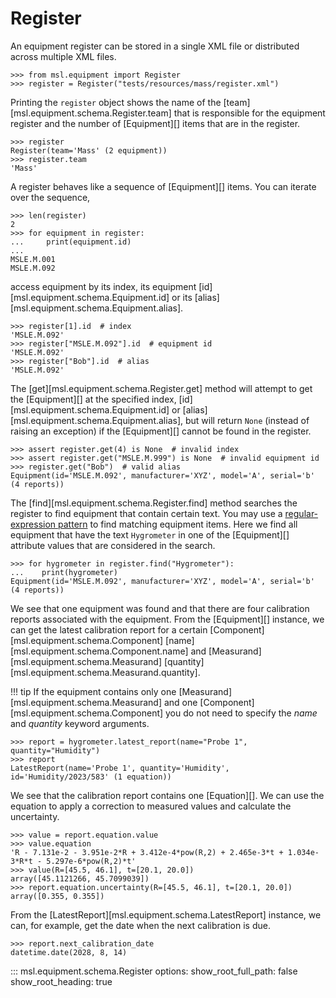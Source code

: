 # Register

An equipment register can be stored in a single XML file or distributed across multiple XML files.

```pycon
>>> from msl.equipment import Register
>>> register = Register("tests/resources/mass/register.xml")

```

Printing the `register` object shows the name of the [team][msl.equipment.schema.Register.team] that is responsible for the equipment register and the number of [Equipment][] items that are in the register.

```pycon
>>> register
Register(team='Mass' (2 equipment))
>>> register.team
'Mass'

```

A register behaves like a sequence of [Equipment][] items. You can iterate over the sequence,

```pycon
>>> len(register)
2
>>> for equipment in register:
...     print(equipment.id)
...
MSLE.M.001
MSLE.M.092

```

access equipment by its index, its equipment [id][msl.equipment.schema.Equipment.id] or its [alias][msl.equipment.schema.Equipment.alias].

```pycon
>>> register[1].id  # index
'MSLE.M.092'
>>> register["MSLE.M.092"].id  # equipment id
'MSLE.M.092'
>>> register["Bob"].id  # alias
'MSLE.M.092'

```

The [get][msl.equipment.schema.Register.get] method will attempt to get the [Equipment][] at the specified index, [id][msl.equipment.schema.Equipment.id] or [alias][msl.equipment.schema.Equipment.alias], but will return `None` (instead of raising an exception) if the [Equipment][] cannot be found in the register.

```pycon
>>> assert register.get(4) is None  # invalid index
>>> assert register.get("MSLE.M.999") is None  # invalid equipment id
>>> register.get("Bob")  # valid alias
Equipment(id='MSLE.M.092', manufacturer='XYZ', model='A', serial='b' (4 reports))

```

The [find][msl.equipment.schema.Register.find] method searches the register to find equipment that contain certain text. You may use a [regular-expression pattern](https://regexr.com/) to find matching equipment items. Here we find all equipment that have the text `Hygrometer` in one of the [Equipment][] attribute values that are considered in the search.

```pycon
>>> for hygrometer in register.find("Hygrometer"):
...    print(hygrometer)
Equipment(id='MSLE.M.092', manufacturer='XYZ', model='A', serial='b' (4 reports))

```

We see that one equipment was found and that there are four calibration reports associated with the equipment. From the [Equipment][] instance, we can get the latest calibration report for a certain [Component][msl.equipment.schema.Component] [name][msl.equipment.schema.Component.name] and [Measurand][msl.equipment.schema.Measurand] [quantity][msl.equipment.schema.Measurand.quantity].

!!! tip
    If the equipment contains only one [Measurand][msl.equipment.schema.Measurand] and one [Component][msl.equipment.schema.Component] you do not need to specify the *name* and *quantity* keyword arguments.

```pycon
>>> report = hygrometer.latest_report(name="Probe 1", quantity="Humidity")
>>> report
LatestReport(name='Probe 1', quantity='Humidity', id='Humidity/2023/583' (1 equation))

```

We see that the calibration report contains one [Equation][]. We can use the equation to apply a correction to measured values and calculate the uncertainty.

```pycon
>>> value = report.equation.value
>>> value.equation
'R - 7.131e-2 - 3.951e-2*R + 3.412e-4*pow(R,2) + 2.465e-3*t + 1.034e-3*R*t - 5.297e-6*pow(R,2)*t'
>>> value(R=[45.5, 46.1], t=[20.1, 20.0])
array([45.1121266, 45.7099039])
>>> report.equation.uncertainty(R=[45.5, 46.1], t=[20.1, 20.0])
array([0.355, 0.355])

```

From the [LatestReport][msl.equipment.schema.LatestReport] instance, we can, for example, get the date when the next calibration is due.

```pycon
>>> report.next_calibration_date
datetime.date(2028, 8, 14)

```

::: msl.equipment.schema.Register
    options:
        show_root_full_path: false
        show_root_heading: true
